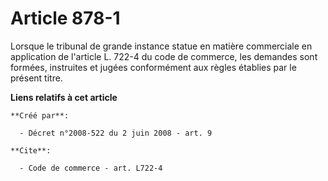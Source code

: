 # Article 878-1

Lorsque le tribunal de grande instance statue en matière commerciale en application de l'article L. 722-4 du code de
commerce, les demandes sont formées, instruites et jugées conformément aux règles établies par le présent titre.

**Liens relatifs à cet article**

	**Créé par**:

	  - Décret n°2008-522 du 2 juin 2008 - art. 9

	**Cite**:

	  - Code de commerce - art. L722-4
